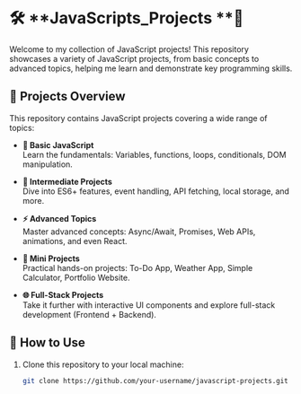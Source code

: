 #  🛠️ **JavaScripts_Projects **🚀
Welcome to my collection of JavaScript projects! This repository showcases a variety of JavaScript projects, from basic concepts to advanced topics, helping me learn and demonstrate key programming skills.

## 📂 **Projects Overview**
This repository contains JavaScript projects covering a wide range of topics:

- **🔹 Basic JavaScript**  
  Learn the fundamentals: Variables, functions, loops, conditionals, DOM manipulation.

- **🔸 Intermediate Projects**  
  Dive into ES6+ features, event handling, API fetching, local storage, and more.

- **⚡ Advanced Topics**  
  Master advanced concepts: Async/Await, Promises, Web APIs, animations, and even React.

- **🔰 Mini Projects**  
  Practical hands-on projects: To-Do App, Weather App, Simple Calculator, Portfolio Website.

- **🌐 Full-Stack Projects**  
  Take it further with interactive UI components and explore full-stack development (Frontend + Backend).

## 🚀 **How to Use**

1. Clone this repository to your local machine:
   ```bash
   git clone https://github.com/your-username/javascript-projects.git
